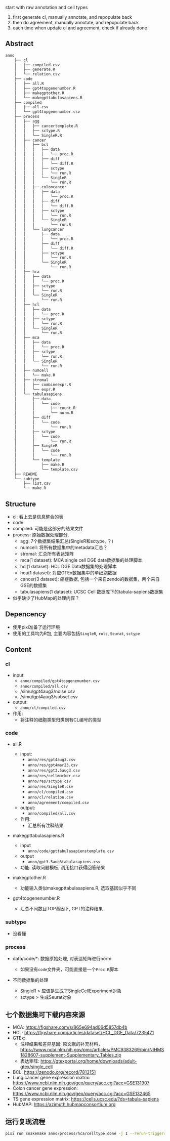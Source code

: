 start with raw annotation and cell types
1. first generate cl, manually annotate, and repopulate back
2. then do agreement, manually annotate, and repopulate back
3. each time when update cl and agreement, check if already done

## Abstract

```bash
anno
    ├── cl
    │   ├── compiled.csv
    │   ├── generate.R
    │   └── relation.csv
    ├── code
    │   ├── all.R
    │   ├── gpt4topgenenumber.R
    │   ├── makegptother.R
    │   └── makegpttabulasapiens.R
    ├── compiled
    │   ├── all.csv
    │   └── gpt4topgenenumber.csv
    ├── process
    │   ├── agg
    │   │   ├── cancertemplate.R
    │   │   ├── sctype.R
    │   │   └── SingleR.R
    │   ├── cancer
    │   │   ├── bcl
    │   │   │   ├── data
    │   │   │   │   └── proc.R
    │   │   │   ├── diff
    │   │   │   │   └── diff.R
    │   │   │   ├── sctype
    │   │   │   │   └── run.R
    │   │   │   └── SingleR
    │   │   │       └── run.R
    │   │   ├── coloncancer
    │   │   │   ├── data
    │   │   │   │   └── proc.R
    │   │   │   ├── diff
    │   │   │   │   └── diff.R
    │   │   │   ├── sctype
    │   │   │   │   └── run.R
    │   │   │   └── SingleR
    │   │   │       └── run.R
    │   │   └── lungcancer
    │   │       ├── data
    │   │       │   └── proc.R
    │   │       ├── diff
    │   │       │   └── diff.R
    │   │       ├── sctype
    │   │       │   └── run.R
    │   │       └── SingleR
    │   │           └── run.R
    │   ├── hca
    │   │   ├── data
    │   │   │   └── proc.R
    │   │   ├── sctype
    │   │   │   └── run.R
    │   │   └── SingleR
    │   │       └── run.R
    │   ├── hcl
    │   │   ├── data
    │   │   │   └── proc.R
    │   │   ├── sctype
    │   │   │   └── run.R
    │   │   └── SingleR
    │   │       └── run.R
    │   ├── mca
    │   │   ├── data
    │   │   │   └── proc.R
    │   │   ├── sctype
    │   │   │   └── run.R
    │   │   └── SingleR
    │   │       └── run.R
    │   ├── numcell
    │   │   └── make.R
    │   ├── stromal
    │   │   ├── combineexpr.R
    │   │   └── expr.R
    │   └── tabulasapiens
    │       ├── data
    │       │   └── code
    │       │       ├── count.R
    │       │       └── norm.R
    │       ├── diff
    │       │   └── code
    │       │       └── run.R
    │       ├── sctype
    │       │   └── code
    │       │       └── run.R
    │       ├── SingleR
    │       │   └── code
    │       │       └── run.R
    │       └── template
    │           ├── make.R
    │           └── template.csv
    ├── README
    └── subtype
        ├── list.csv
        └── make.R
```

## Structure

- cl: 看上去是信息整合的表
- code:
- compiled: 可能是这部分的结果文件
- process: 原始数据处理部分, 
    + agg: 7个数据集结果汇总(SingleR和sctype, ？)
    + numcell: 将所有数据集中的metadata汇总？
    + stromal: 汇总所有表达矩阵
    + mca(1 dataset): MCA single cell DGE data数据集的处理脚本
    + hcl(1 dataset): HCL DGE Data数据集的处理脚本
    + hca(1 dataset): 对应GTEx数据集中的单细胞数据
    + cancer(3 dataset): 癌症数据, 包括一个来自zendo的数据集，两个来自GSE的数据集
    + tabulasapiens(1 dataset): UCSC Cell 数据库下的tabula-sapiens数据集
- 似乎缺少了HubMap的处理内容？

## Depencency

- 使用pixi准备了运行环境
- 使用的工具均为R包, 主要内容包括`SingleR`, `rols`, `Seurat`, `sctype`

## Content

### cl

- input:
    + `anno/compiled/gpt4topgenenumber.csv`
    + `anno/compiled/all.csv`
    + /simu/gpt4aug3/noise.csv
    + /simu/gpt4aug3/subset.csv
- output:
    + `anno/cl/compiled.csv`
- 作用:
    + 将注释的细胞类型归类到有CL编号的类型

### code

- all.R
    - input:
        + `anno/res/gpt4aug3.csv`
        + `anno/res/gpt4mar23.csv`
        + `anno/res/gpt3.5aug3.csv`
        + `anno/res/cellmarker.csv`
        + `anno/res/sctype.csv`
        + `anno/res/SingleR.csv`
        + `anno/cl/compiled.csv`
        + `anno/cl/relation.csv`
        + `anno/agreement/compiled.csv`
    - output:
        + `anno/compiled/all.csv`
    - 作用:
        + 汇总所有注释结果
        

- makegpttabulasapiens.R
    + input
        * `anno/code/gpttabulasapienstemplate.csv`
    + output
        * `anno/gpt3.5aug3tabulasapiens.csv`
    + 功能:
        读取问题模板, 调用接口获得回答结果

- makegptother.R
    + 功能输入类似makegpttabulasapiens.R, 选取基因似乎不同

- gpt4topgenenumber.R
    + 汇总不同数目TOP基因下, GPT的注释结果

### subtype

- 没看懂

### process

- data/code/*: 数据原始处理, 对表达矩阵进行norm
    + 如果没有`code`文件夹，可能直接是一个`Proc.R`脚本

- 不同数据集的处理
    + SingleR > 应该是生成了SingleCellExperiment对象
    + sctype > 生成Seurat对象

## 七个数据集可下载内容来源

- MCA: https://figshare.com/s/865e694ad06d5857db4b
- HCL: https://figshare.com/articles/dataset/HCL_DGE_Data/7235471
- GTEx: 
    + 注释结果和差异基因: 原文献的补充材料，https://www.ncbi.nlm.nih.gov/pmc/articles/PMC9383269/bin/NIHMS1828607-supplement-Supplementary_Tables.zip
    + 表达矩阵: https://gtexportal.org/home/downloads/adult-gtex/single_cell
- BCL: https://zenodo.org/record/7813151
- Lung cancer gene expression matrix: https://www.ncbi.nlm.nih.gov/geo/query/acc.cgi?acc=GSE131907
- Colon cancer gene expression: https://www.ncbi.nlm.nih.gov/geo/query/acc.cgi?acc=GSE132465
- TS gene expression matrix: https://cells.ucsc.edu/?ds=tabula-sapiens
- HubMAP: https://azimuth.hubmapconsortium.org

## 运行复现流程

```bash
pixi run snakemake anno/process/hca/celltype.done -j 1 --rerun-triggers mtime 
```